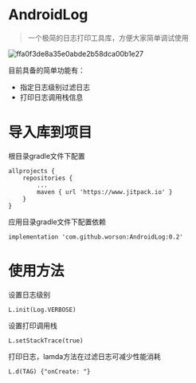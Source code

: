 # AndroidLog
> 一个极简的日志打印工具库，方便大家简单调试使用

![ffa0f3de8a35e0abde2b58dca00b1e27](https://tva1.sinaimg.cn/large/007S8ZIlgy1gj0na1aqyij30ra04cq3h.jpg)


目前具备的简单功能有：
- 指定日志级别过滤日志
- 打印日志调用栈信息

# 导入库到项目

根目录gradle文件下配置
```
allprojects {
    repositories {
        ...
        maven { url 'https://www.jitpack.io' }
    }
}
```
应用目录gradle文件下配置依赖
```
implementation 'com.github.worson:AndroidLog:0.2'
```

# 使用方法

设置日志级别
```
L.init(Log.VERBOSE)
```

设置打印调用栈
```
L.setStackTrace(true)
```

打印日志，lamda方法在过滤日志可减少性能消耗
```
L.d(TAG) {"onCreate: "}
```